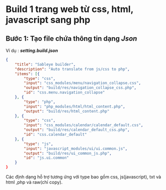 # Build 1 trang web từ css, html, javascript sang php

## Bước 1: Tạo file chứa thông tin dạng *Json*

Ví dụ : ***setting.build.json***

```json
{
    "title": "Sableye builder",
    "description": "Auto translate from js/css to php",
    "items": [{
        "type": "css",
        "input": "css_modules/menu/navigation_collapse.css",
        "output": "build/res/navigation_collapse_css.php",
        "id": "css.menu.navigation_collapse"
    }, {
        "type": "php",
        "input": "php_modules/html/html_content.php",
        "output": "build/res/html_content.php"
    }, {
        "type": "css",
        "input": "css_modules/calendar/calendar_default.css",
        "output": "build/res/calendar_default_css.php",
        "id": "css.calendar_default"
    }, {
        "type": "js",
        "input": "javascript_modules/ui/ui.common.js",
        "output": "build/res/ui_common_js.php",
        "id": "js.ui.common"
    }
}

```

Các định dạng hỗ trợ tương ứng với type bao gồm css, js(javascript), txt và html ,php và raw(chỉ copy).
